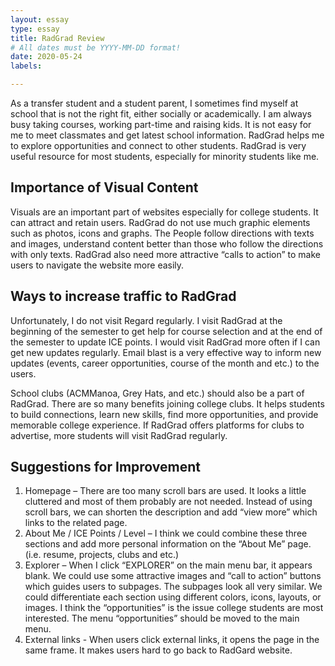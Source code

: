 ```yaml
---
layout: essay
type: essay
title: RadGrad Review
# All dates must be YYYY-MM-DD format!
date: 2020-05-24
labels:

---
```


As a transfer student and a student parent, I sometimes find myself at school that is not the right fit, either socially or academically. I am always busy taking courses, working part-time and raising kids.  It is not easy for me to meet classmates and get latest school information. RadGrad helps me to explore opportunities and connect to other students. RadGrad is very useful resource for most students, especially for minority students like me. 

## Importance of Visual Content
Visuals are an important part of websites especially for college students. It can attract and retain users. RadGrad do not use much graphic elements such as photos, icons and graphs.  The People follow directions with texts and images, understand content better than those who follow the directions with only texts.  RadGrad also need more attractive “calls to action” to make users to navigate the website more easily.

## Ways to increase traffic to RadGrad
Unfortunately, I do not visit Regard regularly. I visit RadGrad at the beginning of the semester to get help for course selection and at the end of the semester to update ICE points.  I would visit RadGrad more often if I can get new updates regularly. Email blast is a very effective way to inform new updates (events, career opportunities, course of the month and etc.) to the users. 

School clubs (ACMManoa, Grey Hats, and etc.) should also be a part of RadGrad. There are so many benefits joining college clubs. It helps students to build connections, learn new skills, find more opportunities, and provide memorable college experience. If RadGrad offers platforms for clubs to advertise, more students will visit RadGrad regularly.  

## Suggestions for Improvement
1. Homepage – There are too many scroll bars are used. It looks a little cluttered and most of them probably are not needed. Instead of using scroll bars, we can shorten the description and add “view more” which links to the related page.
2. About Me / ICE Points / Level – I think we could combine these three sections and add more personal information on the “About Me” page. (i.e. resume, projects, clubs and etc.)
3. Explorer – When I click “EXPLORER” on the main menu bar, it appears blank. We could use some attractive images and “call to action” buttons which guides users to subpages. The subpages look all very similar. We could differentiate each section using different colors, icons, layouts, or images. I think the “opportunities” is the issue college students are most interested. The menu “opportunities” should be moved to the main menu. 
4. External links - When users click external links, it opens the page in the same frame. It makes users hard to go back to RadGard website. 
